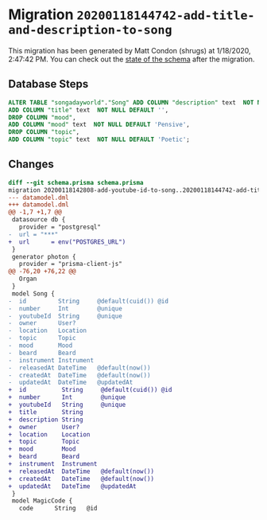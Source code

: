 # Migration `20200118144742-add-title-and-description-to-song`

This migration has been generated by Matt Condon (shrugs) at 1/18/2020, 2:47:42 PM.
You can check out the [state of the schema](./schema.prisma) after the migration.

## Database Steps

```sql
ALTER TABLE "songadayworld"."Song" ADD COLUMN "description" text  NOT NULL DEFAULT '',
ADD COLUMN "title" text  NOT NULL DEFAULT '',
DROP COLUMN "mood",
ADD COLUMN "mood" text  NOT NULL DEFAULT 'Pensive',
DROP COLUMN "topic",
ADD COLUMN "topic" text  NOT NULL DEFAULT 'Poetic';
```

## Changes

```diff
diff --git schema.prisma schema.prisma
migration 20200118142808-add-youtube-id-to-song..20200118144742-add-title-and-description-to-song
--- datamodel.dml
+++ datamodel.dml
@@ -1,7 +1,7 @@
 datasource db {
   provider = "postgresql"
-  url = "***"
+  url      = env("POSTGRES_URL")
 }
 generator photon {
   provider = "prisma-client-js"
@@ -76,20 +76,22 @@
   Organ
 }
 model Song {
-  id         String     @default(cuid()) @id
-  number     Int        @unique
-  youtubeId  String     @unique
-  owner      User?
-  location   Location
-  topic      Topic
-  mood       Mood
-  beard      Beard
-  instrument Instrument
-  releasedAt DateTime   @default(now())
-  createdAt  DateTime   @default(now())
-  updatedAt  DateTime   @updatedAt
+  id          String     @default(cuid()) @id
+  number      Int        @unique
+  youtubeId   String     @unique
+  title       String
+  description String
+  owner       User?
+  location    Location
+  topic       Topic
+  mood        Mood
+  beard       Beard
+  instrument  Instrument
+  releasedAt  DateTime   @default(now())
+  createdAt   DateTime   @default(now())
+  updatedAt   DateTime   @updatedAt
 }
 model MagicCode {
   code      String   @id
```


